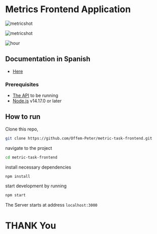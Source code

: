 # Metrics Frontend Application

![metricshot](https://user-images.githubusercontent.com/32823698/140985582-d35ee684-e031-42f2-887f-16b54ca68c17.png)

![metricshot](https://user-images.githubusercontent.com/32823698/141189830-c04177d4-7074-4815-b2fc-a348c2f5c999.png)

![hour](https://user-images.githubusercontent.com/32823698/141193027-64ba0d88-90de-4cbb-b4ff-092967274b49.png)

## Documentation in Spanish

- [Here](https://github.com/Offem-Peter/metric-task-frontend/blob/main/SPANISH.md)

### Prerequisites

- [The API](https://github.com/Offem-Peter/metrics-task-api) to be running
- [Node.js](https://nodejs.org/en/) v14.17.0 or later

## How to run

Clone this repo,

```sh
git clone https://github.com/Offem-Peter/metric-task-frontend.git
```

navigate to the project

```sh
cd metric-task-frontend
```

install necessary dependencies

```sh
npm install
```

start development by running

```sh
npm start
```

The Server starts at address `localhost:3000`

# THANK You
